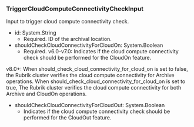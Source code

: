 ### TriggerCloudComputeConnectivityCheckInput
Input to trigger cloud compute connectivity check.

- id: System.String
  - Required. ID of the archival location.
- shouldCheckCloudConnectivityForCloudOn: System.Boolean
  - Required. v6.0-v7.0: Indicates if the cloud compute connectivity check should be performed for the CloudOn feature.

v8.0+: When should_check_cloud_connectivity_for_cloud_on is set to false, the Rubrik cluster verifies the cloud compute connectivity for Archive operations. When should_check_cloud_connectivity_for_cloud_on is set to true, The Rubrik cluster verifies the cloud compute connectivity for both Archive and CloudOn operations.
- shouldCheckCloudConnectivityForCloudOut: System.Boolean
  - Indicates if the cloud compute connectivity check should be performed for the CloudOut feature.
